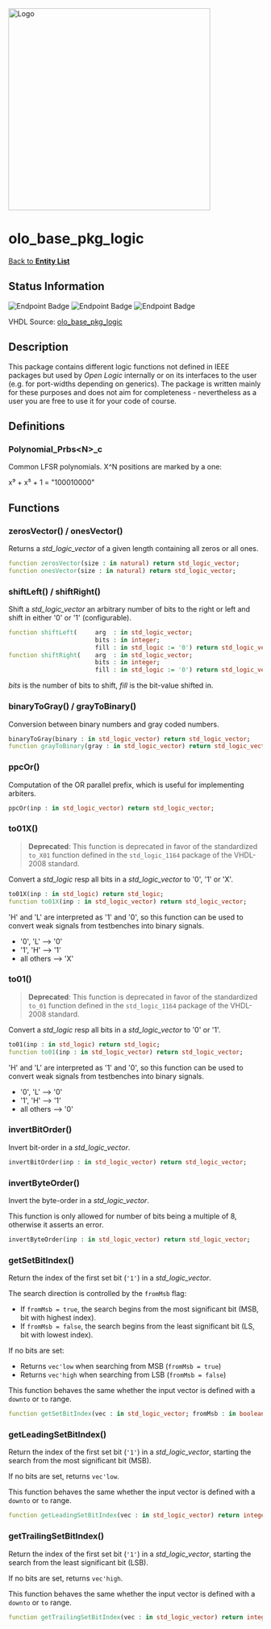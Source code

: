 <img src="../Logo.png" alt="Logo" width="400">

# olo_base_pkg_logic

[Back to **Entity List**](../EntityList.md)

## Status Information

![Endpoint Badge](https://img.shields.io/endpoint?url=https://storage.googleapis.com/open-logic-badges/coverage/olo_base_pkg_logic.json?cacheSeconds=0)
![Endpoint Badge](https://img.shields.io/endpoint?url=https://storage.googleapis.com/open-logic-badges/branches/olo_base_pkg_logic.json?cacheSeconds=0)
![Endpoint Badge](https://img.shields.io/endpoint?url=https://storage.googleapis.com/open-logic-badges/issues/olo_base_pkg_logic.json?cacheSeconds=0)

VHDL Source: [olo_base_pkg_logic](../../src/base/vhdl/olo_base_pkg_logic.vhd)

## Description

This package contains different logic functions not defined in IEEE packages but used by _Open Logic_ internally or on
its interfaces to the user (e.g. for port-widths depending on generics). The package is written mainly for these
purposes and does not aim for completeness - nevertheless as a user you are free to use it for your code of course.

## Definitions

### Polynomial_Prbs\<N\>_c

Common LFSR polynomials. X^N positions are marked by a one:

x⁹ + x⁵ + 1 = "100010000"

## Functions

### zerosVector() / onesVector()

Returns a _std_logic_vector_ of a given length containing all zeros or all ones.

```vhdl
function zerosVector(size : in natural) return std_logic_vector;
function onesVector(size : in natural) return std_logic_vector;
```

### shiftLeft() / shiftRight()

Shift a _std_logic_vector_ an arbitrary number of bits to the right or left and shift in either '0' or '1'
(configurable).

```vhdl
function shiftLeft(     arg  : in std_logic_vector;
                        bits : in integer;
                        fill : in std_logic := '0') return std_logic_vector;
function shiftRight(    arg  : in std_logic_vector;
                        bits : in integer;
                        fill : in std_logic := '0') return std_logic_vector;
```

_bits_ is the number of bits to shift, _fill_ is the bit-value shifted in.

### binaryToGray() / grayToBinary()

Conversion between binary numbers and gray coded numbers.

```vhdl
binaryToGray(binary : in std_logic_vector) return std_logic_vector;
function grayToBinary(gray : in std_logic_vector) return std_logic_vector;
```

### ppcOr()

Computation of the OR parallel prefix, which is useful for implementing arbiters.

```vhdl
ppcOr(inp : in std_logic_vector) return std_logic_vector;
```

### to01X()

> **Deprecated**: This function is deprecated in favor of the standardized `to_X01` function defined
    in the `std_logic_1164` package of the VHDL-2008 standard.

Convert a _std_logic_ resp all bits in a _std_logic_vector_ to '0', '1' or 'X'.

```vhdl
to01X(inp : in std_logic) return std_logic;
function to01X(inp : in std_logic_vector) return std_logic_vector;
```

'H' and 'L' are interpreted as '1' and '0', so this function can be used to convert weak signals from testbenches into
binary signals.

- '0', 'L' --> '0'
- '1', 'H' --> '1'
- all others --> 'X'

### to01()

> **Deprecated**: This function is deprecated in favor of the standardized `to_01` function defined
    in the `std_logic_1164` package of the VHDL-2008 standard.

Convert a _std_logic_ resp all bits in a _std_logic_vector_ to '0' or '1'.

```vhdl
to01(inp : in std_logic) return std_logic;
function to01(inp : in std_logic_vector) return std_logic_vector;
```

'H' and 'L' are interpreted as '1' and '0', so this function can be used to convert weak signals from testbenches into
binary signals.

- '0', 'L' --> '0'
- '1', 'H' --> '1'
- all others --> '0'

### invertBitOrder()

Invert bit-order in a _std_logic_vector_.

```vhdl
invertBitOrder(inp : in std_logic_vector) return std_logic_vector;
```

### invertByteOrder()

Invert the byte-order in a _std_logic_vector_.

This function is only allowed for number of bits being a multiple of 8, otherwise it asserts an error.

```vhdl
invertByteOrder(inp : in std_logic_vector) return std_logic_vector;
```

### getSetBitIndex()

Return the index of the first set bit (`'1'`) in a _std\_logic\_vector_.

The search direction is controlled by the `fromMsb` flag:

- If `fromMsb = true`, the search begins from the most significant bit (MSB, bit with highest index).
- If `fromMsb = false`, the search begins from the least significant bit (LS, bit with lowest index).

If no bits are set:

- Returns `vec'low` when searching from MSB (`fromMsb = true`)
- Returns `vec'high` when searching from LSB (`fromMsb = false`)

This function behaves the same whether the input vector is defined with a `downto` or `to` range.

```vhdl
function getSetBitIndex(vec : in std_logic_vector; fromMsb : in boolean) return integer;
```

### getLeadingSetBitIndex()

Return the index of the first set bit (`'1'`) in a _std\_logic\_vector_,
starting the search from the most significant bit (MSB).

If no bits are set, returns `vec'low`.

This function behaves the same whether the input vector is defined with a `downto` or `to` range.

```vhdl
function getLeadingSetBitIndex(vec : in std_logic_vector) return integer;
```

### getTrailingSetBitIndex()

Return the index of the first set bit (`'1'`) in a _std\_logic\_vector_,
starting the search from the least significant bit (LSB).

If no bits are set, returns `vec'high`.

This function behaves the same whether the input vector is defined with a `downto` or `to` range.

```vhdl
function getTrailingSetBitIndex(vec : in std_logic_vector) return integer;
```

